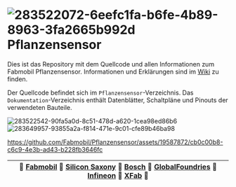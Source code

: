 # ![283522072-6eefc1fa-b6fe-4b89-8963-3fa2665b992d](https://github.com/Fabmobil/Pflanzensensor/assets/107469401/b32aff52-ee37-471b-9e8d-c2f394723655) Pflanzensensor

Dies ist das Repository mit dem Quellcode und allen Informationen zum Fabmobil Pflanzensensor. Informationen und Erklärungen sind im [Wiki](https://github.com/Fabmobil/Pflanzensensor/wiki) zu finden.

Der Quellcode befindet sich im `Pflanzensensor`-Verzeichnis. Das `Dokumentation`-Verzeichnis enthält Datenblätter, Schaltpläne und Pinouts der verwendeten Bauteile.

![283522542-90fa5a0d-8c51-478d-a620-1cea98ed86b6](https://github.com/Fabmobil/Pflanzensensor/assets/107469401/adbd33a9-eb7b-44fd-9d92-594e67fd44fb)
![283649957-93855a2a-f814-471e-9c01-cfe89b46ba98](https://github.com/Fabmobil/Pflanzensensor/assets/107469401/05440161-c441-4ec1-a03e-e6aa8557d0d3)

https://github.com/Fabmobil/Pflanzensensor/assets/19587872/cb0c00b8-c6c9-4e3b-ad43-b228fb3646fc

| 💜 [Fabmobil](https://www.fabmobil.org) 💜 [Silicon Saxony](https://silicon-saxony.de) 💜 [Bosch](https://www.bosch.de/) 💜 [GlobalFoundries](https://gf.com/) 💜 [Infineon](https://www.infineon.com/) 💜 [XFab](https://www.xfab.com/) 💜 |
|-------------------------------------------------------------------------------------------------------------------------------------------------------------------------------------------------------------------------------------------|
